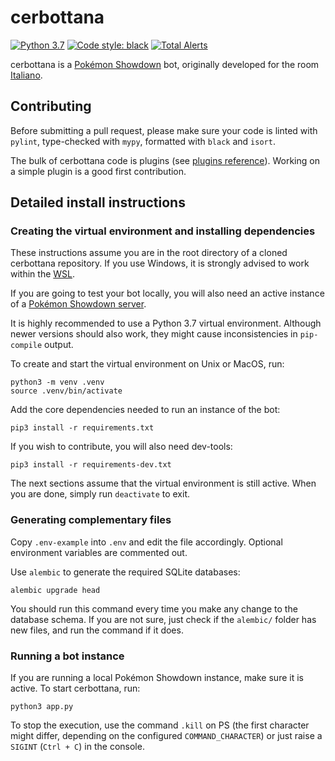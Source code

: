 # cerbottana

[![Python 3.7](https://img.shields.io/badge/python-3.7-blue.svg)](https://www.python.org/downloads/release/python-370/)
[![Code style: black](https://img.shields.io/badge/code%20style-black-000000.svg)](https://github.com/psf/black)
[![Total Alerts](https://img.shields.io/lgtm/alerts/g/Parnassius/cerbottana.svg?logo=lgtm)](https://lgtm.com/projects/g/Parnassius/cerbottana/alerts)

cerbottana is a [Pokémon Showdown](https://play.pokemonshowdown.com/) bot, originally developed for the room [Italiano](https://play.pokemonshowdown.com/italiano).

## Contributing

Before submitting a pull request, please make sure your code is linted with ``pylint``, type-checked with ``mypy``, formatted with ``black`` and ``isort``.

The bulk of cerbottana code is plugins (see [plugins reference](plugins/README.md)). Working on a simple plugin is a good first contribution.

## Detailed install instructions

### Creating the virtual environment and installing dependencies

These instructions assume you are in the root directory of a cloned cerbottana repository. If you use Windows, it is strongly advised to work within the [WSL](https://docs.microsoft.com/en-us/windows/wsl).

If you are going to test your bot locally, you will also need an active instance of a [Pokémon Showdown server](https://github.com/smogon/pokemon-showdown).

It is highly recommended to use a Python 3.7 virtual environment. Although newer versions should also work, they might cause inconsistencies in `pip-compile` output.

To create and start the virtual environment on Unix or MacOS, run:

    python3 -m venv .venv
    source .venv/bin/activate

Add the core dependencies needed to run an instance of the bot:

    pip3 install -r requirements.txt

If you wish to contribute, you will also need dev-tools:

    pip3 install -r requirements-dev.txt

The next sections assume that the virtual environment is still active. When you are done, simply run `deactivate` to exit.

### Generating complementary files

Copy `.env-example` into `.env` and edit the file accordingly. Optional environment variables are commented out.

Use ``alembic`` to generate the required SQLite databases:

    alembic upgrade head

You should run this command every time you make any change to the database schema. If you are not sure, just check if the ``alembic/`` folder has new files, and run the command if it does.

### Running a bot instance

If you are running a local Pokémon Showdown instance, make sure it is active. To start cerbottana, run:

    python3 app.py

To stop the execution, use the command `.kill` on PS (the first character might differ, depending on the configured `COMMAND_CHARACTER`) or just raise a `SIGINT` (`Ctrl + C`) in the console.
